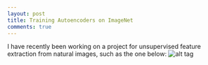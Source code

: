 ```yaml
---
layout: post
title: Training Autoencoders on ImageNet
comments: true
---
```


I have recently been working on a project for unsupervised feature extraction from natural images, such as the one below:
![alt tag](https://github.com/siavashk/siavashk.github.io/master/assets/heidelberg.png)
